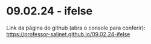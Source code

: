 # 09.02.24 - ifelse
Link da página do github (abra o console para conferir):<br/>
https://professor-salinet.github.io/09.02.24-ifelse
